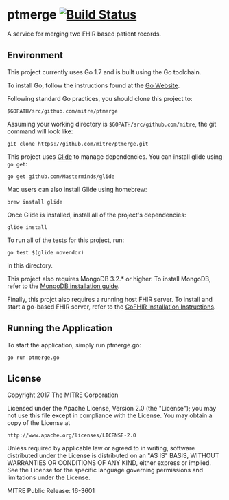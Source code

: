 # ptmerge [![Build Status](https://travis-ci.org/mitre/ptmerge.svg)](https://travis-ci.org/mitre/ptmerge)
A service for merging two FHIR based patient records.

## Environment

This project currently uses Go 1.7 and is built using the Go toolchain.

To install Go, follow the instructions found at the [Go Website](http://golang.org/doc/install).

Following standard Go practices, you should clone this project to:

```
$GOPATH/src/github.com/mitre/ptmerge
```

Assuming your working directory is `$GOPATH/src/github.com/mitre`, the git command will look like:

```
git clone https://github.com/mitre/ptmerge.git
```

This project uses [Glide](https://github.com/Masterminds/glide) to manage dependencies. You can install glide using `go get`:

```
go get github.com/Masterminds/glide
```

Mac users can also install Glide using homebrew:

```
brew install glide
```

Once Glide is installed, install all of the project's dependencies:

```
glide install
```

To run all of the tests for this project, run:

```
go test $(glide novendor)
```

in this directory.

This project also requires MongoDB 3.2.* or higher. To install MongoDB, refer to the
[MongoDB installation guide](http://docs.mongodb.org/manual/installation/).

Finally, this projct also requires a running host FHIR server. To install and start a go-based FHIR server, refer to the [GoFHIR Installation Instructions](https://github.com/synthetichealth/gofhir).

## Running the Application

To start the application, simply run ptmerge.go:

    go run ptmerge.go


## License
Copyright 2017 The MITRE Corporation

Licensed under the Apache License, Version 2.0 (the "License");
you may not use this file except in compliance with the License.
You may obtain a copy of the License at

    http://www.apache.org/licenses/LICENSE-2.0

Unless required by applicable law or agreed to in writing, software
distributed under the License is distributed on an "AS IS" BASIS,
WITHOUT WARRANTIES OR CONDITIONS OF ANY KIND, either express or implied.
See the License for the specific language governing permissions and
limitations under the License.

MITRE Public Release: 16-3601
